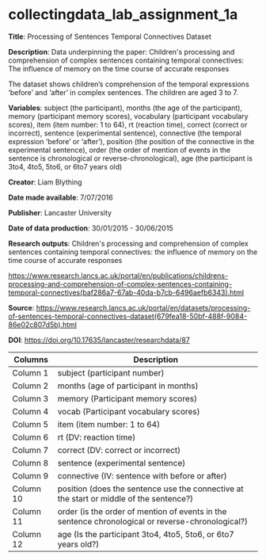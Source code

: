 # collectingdata_lab_assignment_1a

**Title**: Processing of Sentences Temporal Connectives Dataset

**Description**:
Data underpinning the paper: Children's processing and comprehension of complex sentences containing temporal connectives: The influence of memory on the time course of accurate responses

The dataset shows children’s comprehension of the temporal expressions ‘before’ and ‘after’ in complex sentences. The children are aged 3 to 7.

**Variables**:
subject (the participant), months (the age of the participant), memory (participant memory scores), vocabulary (participant vocabulary scores), item (item number: 1 to 64), rt (reaction time), correct (correct or incorrect), sentence (experimental sentence), connective (the temporal expression ‘before’ or ‘after’), position (the position of the connective in the experimental sentence), order (the order of mention of events in the sentence is chronological or reverse-chronological), age (the participant is 3to4, 4to5, 5to6, or 6to7 years old)

**Creator**: Liam Blything

**Date made available**: 7/07/2016

**Publisher**: Lancaster University

**Date of data production**: 30/01/2015 - 30/06/2015

**Research outputs**:
Children's processing and comprehension of complex sentences containing temporal connectives: the influence of memory on the time course of accurate responses

https://www.research.lancs.ac.uk/portal/en/publications/childrens-processing-and-comprehension-of-complex-sentences-containing-temporal-connectives(baf286a7-67ab-40da-b7cb-6496aefb6343).html

**Source**: https://www.research.lancs.ac.uk/portal/en/datasets/processing-of-sentences-temporal-connectives-dataset(679fea18-50bf-488f-9084-86e02c807d5b).html

**DOI**: https://doi.org/10.17635/lancaster/researchdata/87


| Columns | Description |
| ------------- | ------------- |
|Column 1 |subject (participant number)|
|Column 2 |months (age of participant in months)|
|Column 3 |memory (Participant memory scores)|
|Column 4 |vocab (Participant vocabulary scores)|
|Column 5 |item (item number: 1 to 64)|
|Column 6 |rt (DV: reaction time)|
|Column 7 |correct (DV: correct or incorrect)|
|Column 8 |sentence (experimental sentence)|
|Column 9 |connective (IV: sentence with before or after)|
|Column 10 |position (does the sentence use the connective at the start or middle of the sentence?)|
|Column 11 |order (is the order of mention of events in the sentence chronological or reverse-chronological?)|
|Column 12 |age (Is the participant 3to4, 4to5, 5to6, or 6to7 years old?)|
